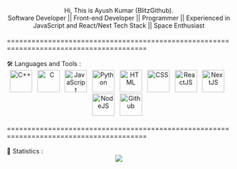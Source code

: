 <div align="center">
  Hi, This is Ayush Kumar (BlitzGithub).<br/>
  Software Developer || Front-end Developer || Programmer || Experienced in JavaScript and React/Next Tech Stack || Space Enthusiast
</div>
<br/>========================================================================================
<div>
  <br/>🛠️ Languages and Tools :
  <div align="center">
    <img src="https://brandslogos.com/wp-content/uploads/thumbs/c-logo-vector.svg" alt="C++" title="C++" width="50" height="50"/>&nbsp;&nbsp;
    <img src="https://upload.wikimedia.org/wikipedia/commons/thumb/1/18/C_Programming_Language.svg/695px-C_Programming_Language.svg.png" alt="C" title="C" width="50" height="50"/>&nbsp;&nbsp;
    <img src="https://upload.wikimedia.org/wikipedia/commons/6/6a/JavaScript-logo.png" alt="JavaScript" title="JavaScript" width="50" height="50"/>&nbsp;&nbsp;
    <img src="https://www.pngfind.com/pngs/m/62-626208_python-logo-png-transparent-background-python-logo-png.png" alt="Python" title="Python" width="50" height="50"/>&nbsp;&nbsp;
    <img src="https://www.ujudebug.com/wp-content/uploads/2022/07/html-logo-transparent.png" alt="HTML" title="HTML" width="50" height="50"/>&nbsp;&nbsp;
    <img src="https://upload.wikimedia.org/wikipedia/commons/6/62/CSS3_logo.svg" alt="CSS" title="CSS" width="50" height="50"/>&nbsp;&nbsp;
    <img src="https://cdn.worldvectorlogo.com/logos/react-1.svg" alt="ReactJS" title="ReactJS" width="50" height="50"/>&nbsp;&nbsp;
    <img src="https://encrypted-tbn0.gstatic.com/images?q=tbn:ANd9GcR2Y0uHbCNCw05pPd9Kw9AA7I3kA4I6ZW1E5YeYaeB4Acz0W02-YJzEQiEt81w-3sFT2aE&usqp=CAU" alt="NextJS" title="NextJS" width="50" height="50"/>&nbsp;&nbsp;
    <img src="https://www.clipartmax.com/png/middle/89-894960_js-discord-bot-logo-node-js-and-react-js.png" alt="NodeJS" title="NodeJS" width="50" height="50"/>&nbsp;&nbsp;
    <img src="https://github.githubassets.com/images/modules/logos_page/GitHub-Mark.png" alt="Github" title="Github" width="50" height="50"/>&nbsp;&nbsp;
  </div>
</div>
<br/>========================================================================================
<div>
  <br/>📐 Statistics :
  <div align="center">
    <a href="https://git.io/streak-stats"><img src="http://github-readme-streak-stats.herokuapp.com?user=BlitzGithub&theme=tokyonight&border_radius=10&date_format=M%20j%5B%2C%20Y%5D"/></a>
<!--     <br/><br/> -->
<!--     <a href="https://github.com/anuraghazra/github-readme-stats"><img src="https://github-readme-stats.vercel.app/api?username=BlitzGithub&show_icons=true&theme=tokyonight"/></a> -->
<!--     <br/><br/>
    <a href="https://github.com/anuraghazra/github-readme-stats"><img src="https://github-readme-stats.vercel.app/api/top-langs/?username=BlitzGithub&layout=compact"/></a> -->
  </div>
</div>
